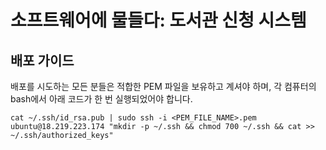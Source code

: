 # 소프트웨어에 물들다: 도서관 신청 시스템

## 배포 가이드

배포를 시도하는 모든 분들은 적합한 PEM 파일을 보유하고 계셔야 하며, 각 컴퓨터의 bash에서 아래 코드가 한 번 실행되었어야 합니다.

```
cat ~/.ssh/id_rsa.pub | sudo ssh -i <PEM_FILE_NAME>.pem ubuntu@18.219.223.174 "mkdir -p ~/.ssh && chmod 700 ~/.ssh && cat >> ~/.ssh/authorized_keys"
```